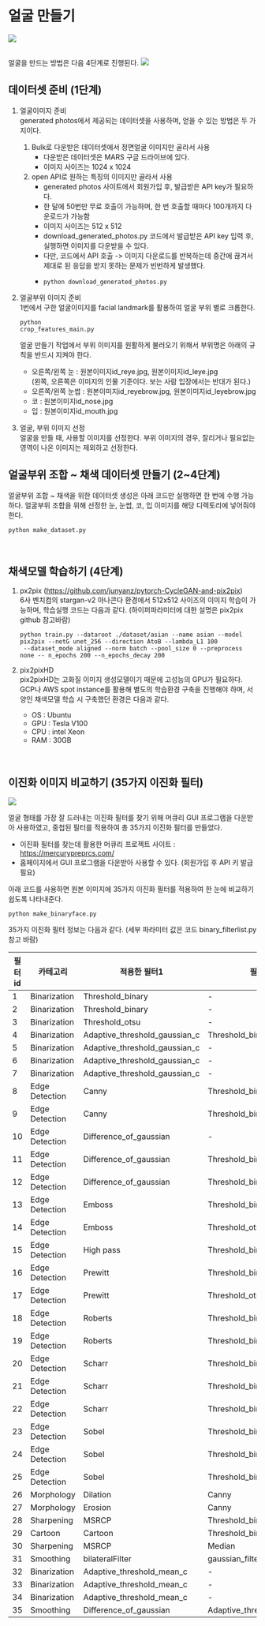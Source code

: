 # 얼굴 만들기
<img src="/sample.jpg"></img>

<br>얼굴을 만드는 방법은 다음 4단계로 진행된다.
<img src="/assemble_face.png"></img>
<br>

## 데이터셋 준비 (1단계)
1) 얼굴이미지 준비
<br>generated photos에서 제공되는 데이터셋을 사용하며, 얻을 수 있는 방법은 두 가지이다.

    1) Bulk로 다운받은 데이터셋에서 정면얼굴 이미지만 골라서 사용
        + 다운받은 데이터셋은 MARS 구글 드라이브에 있다.
        + 이미지 사이즈는 1024 x 1024
    2) open API로 원하는 특징의 이미지만 골라서 사용
        + generated photos 사이트에서 회원가입 후, 발급받은 API key가 필요하다.
        + 한 달에 50번만 무료 호출이 가능하며, 한 번 호출할 때마다 100개까지 다운로드가 가능함
        + 이미지 사이즈는 512 x 512
        + download_generated_photos.py 코드에서 발급받은 API key 입력 후, 실행하면 이미지를 다운받을 수 있다.
        + 다만, 코드에서 API 호출 -> 이미지 다운로드를 반복하는데 중간에 끊겨서 제대로 된 응답을 받지 못하는 문제가 빈번하게 발생했다.
        + <pre><code>python download_generated_photos.py</code></pre>

2) 얼굴부위 이미지 준비
<br>1번에서 구한 얼굴이미지를 facial landmark를 활용하여 얼굴 부위 별로 크롭한다.
<br> <pre><code>python crop_features_main.py</code></pre>
얼굴 만들기 작업에서 부위 이미지를 원활하게 불러오기 위해서 부위명은 아래의 규칙을 반드시 지켜야 한다.
    + 오른쪽/왼쪽 눈 : 원본이미지id_reye.jpg, 원본이미지id_leye.jpg
    <br>(왼쪽, 오른쪽은 이미지의 인물 기준이다. 보는 사람 입장에서는 반대가 된다.)
    + 오른쪽/왼쪽 눈썹 : 원본이미지id_reyebrow.jpg, 원본이미지id_leyebrow.jpg
    + 코 : 원본이미지id_nose.jpg
    + 입 : 원본이미지id_mouth.jpg


3) 얼굴, 부위 이미지 선정
<br>얼굴을 만들 때, 사용할 이미지를 선정한다. 부위 이미지의 경우, 잘리거나 필요없는 영역이 나온 이미지는 제외하고 선정한다.<br>


## 얼굴부위 조합 ~ 채색 데이터셋 만들기 (2~4단계)
얼굴부위 조합 ~ 채색을 위한 데이터셋 생성은 아래 코드만 실행하면 한 번에 수행 가능하다.
얼굴부위 조합을 위해 선정한 눈, 눈썹, 코, 입 이미지를 해당 디렉토리에 넣어줘야 한다.
<pre><code>python make_dataset.py</code></pre>

<br>

## 채색모델 학습하기 (4단계)
1) px2pix (https://github.com/junyanz/pytorch-CycleGAN-and-pix2pix)
<br>6사 벤치컴의 stargan-v2 아나콘다 환경에서 512x512 사이즈의 이미지 학습이 가능하며, 학습실행 코드는 다음과 같다. (하이퍼파라미터에 대한 설명은 pix2pix github 참고바람) 
    <pre><code>python train.py --dataroot ./dataset/asian --name asian --model pix2pix --netG unet_256 --direction AtoB --lambda_L1 100 
    --dataset_mode aligned --norm batch --pool_size 0 --preprocess none -- n_epochs 200 --n_epochs_decay 200</code></pre> 

2) pix2pixHD
<br>pix2pixHD는 고화질 이미지 생성모델이기 때문에 고성능의 GPU가 필요하다. GCP나 AWS spot instance를 활용해 별도의 학습환경 구축을 진행해야 하며,
서양인 채색모델 학습 시 구축했던 환경은 다음과 같다.
    + OS : Ubuntu
    + GPU : Tesla V100
    + CPU : intel Xeon
    + RAM : 30GB

<br>

## 이진화 이미지 비교하기 (35가지 이진화 필터)
<img src="data/binary35/58_merged.jpg"></img>

얼굴 형태를 가장 잘 드러내는 이진화 필터를 찾기 위해 머큐리 GUI 프로그램을 다운받아 사용하였고, 중첩된 필터를 적용하여 총 35가지 이진화 필터를 만들었다.
+ 이진화 필터를 찾는데 활용한 머큐리 프로젝트 사이트 : https://mercurypreprcs.com/
+ 홈페이지에서 GUI 프로그램을 다운받아 사용할 수 있다. (회원가입 후 API 키 발급 필요)

아래 코드를 사용하면 원본 이미지에 35가지 이진화 필터를 적용하여 한 눈에 비교하기 쉽도록 나타내준다.
<pre><code>python make_binaryface.py</code></pre>

35가지 이진화 필터 정보는 다음과 같다. (세부 파라미터 값은 코드 binary_filterlist.py 참고 바람)

| 필터id  | 카테고리 | 적용한 필터1 | 필터2 | 필터3 | 필터4 | 필터5 | 
| ----------| ---------- | ---------- | ---------- | ---------- |  ---------- | ---------- |
| 1 | Binarization | Threshold_binary | - | - | - | - | 
| 2 | Binarization | Threshold_binary | - | - | - | - | 
| 3 | Binarization | Threshold_otsu | - | - | - | - | 
| 4 | Binarization | Adaptive_threshold_gaussian_c | Threshold_binary_inverse | - | - | - | 
| 5 | Binarization | Adaptive_threshold_gaussian_c | - | - | - | - | 
| 6 | Binarization | Adaptive_threshold_gaussian_c | - | - | - | - | 
| 7 | Binarization | Adaptive_threshold_gaussian_c | - | - | - | - | 
| 8 | Edge Detection | Canny | Threshold_binary_inverse | - | - | - | 
| 9 | Edge Detection | Canny | Threshold_binary_inverse | - | - | - | 
| 10 | Edge Detection | Difference_of_gaussian | - | - | - | - | 
| 11 | Edge Detection | Difference_of_gaussian | Threshold_binary | - | - | - | 
| 12 | Edge Detection | Difference_of_gaussian | Threshold_binary_inverse | - | - | - | 
| 13 | Edge Detection | Emboss | Threshold_binary_inverse | - | - | - | 
| 14 | Edge Detection | Emboss | Threshold_otsu | - | - | - | 
| 15 | Edge Detection | High pass | Threshold_binary_inverse | - | - | - | 
| 16 | Edge Detection | Prewitt | Threshold_binary_inverse | - | - | - | 
| 17 | Edge Detection | Prewitt | Threshold_otsu | Threshold_binary_inverse | - | - |  
| 18 | Edge Detection | Roberts | Threshold_binary_inverse | - | - | - | 
| 19 | Edge Detection | Roberts | Threshold_binary_inverse | - | - | - | 
| 20 | Edge Detection | Scharr | Threshold_binary_inverse | - | - | - | 
| 21 | Edge Detection | Scharr | Threshold_binary_inverse | - | - | - | 
| 22 | Edge Detection | Scharr | Threshold_binary_inverse | - | - | - | 
| 23 | Edge Detection | Sobel | Threshold_binary_inverse | - | - | - | 
| 24 | Edge Detection | Sobel | Threshold_binary_inverse | - | - | - | 
| 25 | Edge Detection | Sobel | Threshold_binary_inverse | - | - | - | 
| 26 | Morphology | Dilation | Canny | Threshold_binary_inverse | - | - | 
| 27 | Morphology | Erosion | Canny | Threshold_binary_inverse | - | - | 
| 28 | Sharpening | MSRCP | Threshold_binary | - | - | - | 
| 29 | Cartoon | Cartoon | Threshold_binary | - | - | - | 
| 30 | Sharpening | MSRCP | Median | Median | Canny | Threshold_binary_inverse |
| 31 | Smoothing | bilateralFilter | gaussian_filter | dodge | Canny | - | 
| 32 | Binarization | Adaptive_threshold_mean_c | - | - | - | - | 
| 33 | Binarization | Adaptive_threshold_mean_c | - | - | - | - | 
| 34 | Binarization | Adaptive_threshold_mean_c | - | - | - | - | 
| 35 | Smoothing | Difference_of_gaussian | Adaptive_threshold_mean_c | - | - | - | 

